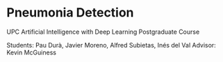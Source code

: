 # Pneumonia Detection

UPC Artificial Intelligence with Deep Learning Postgraduate Course

Students: Pau Durà, Javier Moreno, Alfred Subietas, Inés del Val
Advisor: Kevin McGuiness
